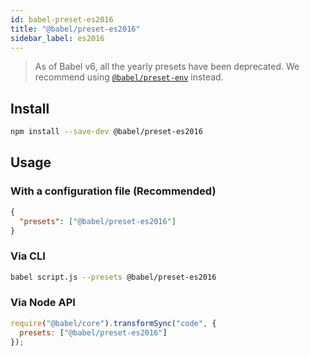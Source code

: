 ```yaml
---
id: babel-preset-es2016
title: "@babel/preset-es2016"
sidebar_label: es2016
---
```


> As of Babel v6, all the yearly presets have been deprecated.
> We recommend using [`@babel/preset-env`](preset-env.md) instead.

## Install

```sh title="Shell"
npm install --save-dev @babel/preset-es2016
```

## Usage

### With a configuration file (Recommended)

```json title="babel.config.json"
{
  "presets": ["@babel/preset-es2016"]
}
```

### Via CLI

```sh title="Shell"
babel script.js --presets @babel/preset-es2016
```

### Via Node API

```js title="JavaScript"
require("@babel/core").transformSync("code", {
  presets: ["@babel/preset-es2016"]
});
```

